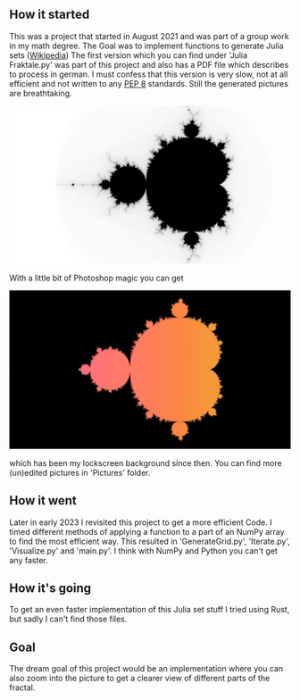 ## How it started
This was a project that started in August 2021 and was part of a group work in my math degree.
The Goal was to implement functions to generate Julia sets ([Wikipedia](https://en.wikipedia.org/wiki/Julia_set))
The first version which you can find under 'Julia Fraktale.py' was part of this project and also has a PDF file which describes to process in german.
I must confess that this version is very slow, not at all efficient and not written to any [PEP 8](https://peps.python.org/pep-0008/) standards.
Still the generated pictures are breathtaking.

<p align="center">
  <img src="./Pictures/Mandelbrot UHD.jpg" width="600px">
</p>

With a little bit of Photoshop magic you can get

<p align="center">
  <img src="./Pictures/Mandelbrot edit.png" width="600px">
</p>

which has been my lockscreen background since then.
You can find more (un)edited pictures in 'Pictures' folder.

## How it went
Later in early 2023 I revisited this project to get a more efficient Code.
I timed different methods of applying a function to a part of an NumPy array to find the most efficient way.
This resulted in 'GenerateGrid.py', 'Iterate.py', 'Visualize.py' and 'main.py'.
I think with NumPy and Python you can't get any faster.

## How it's going
To get an even faster implementation of this Julia set stuff I tried using Rust, but sadly I can't find those files.

## Goal
The dream goal of this project would be an implementation where you can also zoom into the picture to get a clearer view of different parts of the fractal.